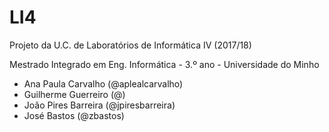# LI4

Projeto da U.C. de Laboratórios de Informática IV (2017/18)

Mestrado Integrado em Eng. Informática - 3.º ano - Universidade do Minho

* Ana Paula Carvalho (@aplealcarvalho)
* Guilherme Guerreiro (@)
* João Pires Barreira (@jpiresbarreira)
* José Bastos (@zbastos)
